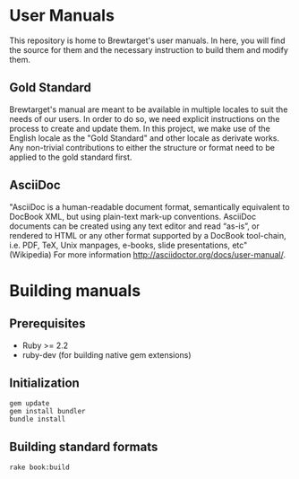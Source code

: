 # User Manuals

This repository is home to Brewtarget's user manuals. In here, you will find the source for them and the necessary instruction to build them and modify them.

## Gold Standard
Brewtarget's manual are meant to be available in multiple locales to suit the needs of our users. In order to do so, we need explicit instructions on the process to create and update them. In this project, we make use of the English locale as the "Gold Standard" and other locale as derivate works. Any non-trivial contributions to either the structure or format need to be applied to the gold standard first.

## AsciiDoc
"AsciiDoc is a human-readable document format, semantically equivalent to DocBook XML, but using plain-text mark-up conventions. AsciiDoc documents can be created using any text editor and read “as-is”, or rendered to HTML or any other format supported by a DocBook tool-chain, i.e. PDF, TeX, Unix manpages, e-books, slide presentations, etc" (Wikipedia)
For more information http://asciidoctor.org/docs/user-manual/.

# Building manuals

## Prerequisites
* Ruby >= 2.2
* ruby-dev (for building native gem extensions)

## Initialization
    gem update
    gem install bundler
    bundle install

## Building standard formats
    rake book:build
